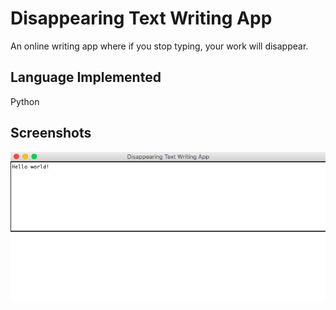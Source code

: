 # Disappearing Text Writing App
An online writing app where if you stop typing, your work will disappear.

## Language Implemented
Python

## Screenshots

![text](text.png)
